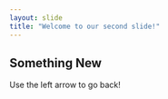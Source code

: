 ```yaml
---
layout: slide
title: "Welcome to our second slide!"
---
```

## Something New
Use the left arrow to go back!
